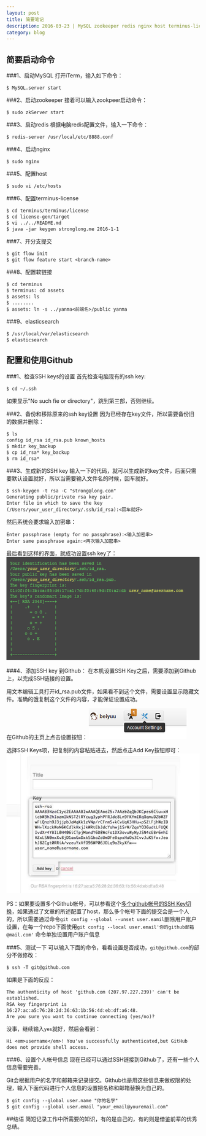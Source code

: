 ```yaml
---
layout: post
title: 简要笔记
description: 2016-03-23 | MySQL zookeeper redis nginx host terminus-license ssh github
category: blog
---
```


## 简要启动命令

###1、启动MySQL
打开iTerm，输入如下命令：

    $ MySQL.server start

###2、启动zookeeper
接着可以输入zookpeer启动命令：

    $ sudo zkServer start

###3、启动redis
根据电脑redis配置文件，输入一下命令：

	$ redis-server /usr/local/etc/8888.conf

###4、启动nginx

	$ sudo nginx

###5、配置host

	$ sudo vi /etc/hosts
###6、配置terminus-license

	$ cd terminus/terminus/license
	$ cd license-gen/target
	$ vi ../../README.md
	$ java -jar keygen stronglong.me 2016-1-1

###7、开分支提交

	$ git flow init
	$ git flow feature start <branch-name>

###8、配置软链接

	$ cd terminus
	$ terminus: cd assets
	$ assets: ls
	$ ........
	$ assets: ln -s ../yanma<前端名>/public yanma

###9、elasticsearch

    $ /usr/local/var/elasticsearch
    $ elasticsearch

## 配置和使用Github

###1、检查SSH keys的设置
首先检查电脑现有的ssh key:

	$ cd ~/.ssh

如果显示"No such fie or directory"，跳到第三部，否则继续。

###2、备份和移除原来的ssh key设置
因为已经存在key文件，所以需要备份旧的数据并删除：

	$ ls
	config id_rsa id_rsa.pub known_hosts
	$ mkdir key_backup
	$ cp id_rsa* key_backup
	$ rm id_rsa*

###3、生成新的SSH key
输入一下的代码，就可以生成新的key文件，后面只需要默认设置就好，所以当需要输入文件名的时候，回车就好。

	$ ssh-keygen -t rsa -C "strong@long.com"
	Generating public/private rsa key pair.
    Enter file in which to save the key (/Users/your_user_directory/.ssh/id_rsa):<回车就好>

然后系统会要求输入加密串：

	Enter passphrase (empty for no passphrase):<输入加密串>
	Enter same passphrase again:<再次输入加密串>

最后看到这样的界面，就成功设置ssh key了：
![ssh key success](/images/githubpages/ssh-key-set.png)

###4、添加SSH key 到Github：
在本机设置SSH Key之后，需要添加到Github上，以完成SSH链接的设置。

用文本编辑工具打开id_rsa.pub文件，如果看不到这个文件，需要设置显示隐藏文件。准确的饿复制这个文件的内容，才能保证设置成功。

在Github的主页上点击设置按钮：
![github account setting](/images/githubpages/github-account-setting.png)

选择SSH Keys项，把复制的内容粘贴进去，然后点击Add Key按钮即可：
![set ssh keys](/images/githubpages/bootcamp_1_ssh.jpg)

PS：如果要设置多个Github帐号，可以参看这个[多个github帐号的SSH Key切换](http://omiga.org/blog/archives/2269)，如果通过了文章的所述配置了host，那么多个帐号下面的提交会是一个人的，所以需要通过命令`git config --global --unset user.eamil`删除用户账户设置，在每一个repo下面使用`git config --local user.email'你的github邮箱@mail.com'` 命令单独设置用户账户信息

###5、测试一下
 可以输入下面的命令，看看设置是否成功，`git@github.com`的部分不做修改：

	$ ssh -T git@github.com

如果是下面的反应：

	The authenticity of host 'github.com (207.97.227.239)' can't be established.
	RSA key fingerprint is 16:27:ac:a5:76:28:2d:36:63:1b:56:4d:eb:df:a6:48.
    Are you sure you want to continue connecting (yes/no)?

没事，继续输入`yes`就好，然后会看到：

	Hi <em>username</em>! You've successfully authenticated,but GitHub does not provide shell access.

###6、设置个人帐号信息
现在已经可以通过SSH链接到Github了，还有一些个人信息需要完善。

Git会根据用户的名字和邮箱来记录提交。Github也是用这些信息来做权限的处理，输入下面代码进行个人信息的设置把名称和邮箱替换为自己的。

	$ git config --global user.name "你的名字"
	$ git config --global user.email "your_email@youremail.com"

##结语
简短记录工作中所需要的知识，有的是自己的，有的则是借鉴前辈的优秀总结。



[StrongL]:    http://stronglong.me  "StrongL"
